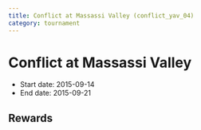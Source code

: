 ```yaml
---
title: Conflict at Massassi Valley (conflict_yav_04)
category: tournament
---
```

# Conflict at Massassi Valley

  * Start date: 2015-09-14
  * End date: 2015-09-21

## Rewards

